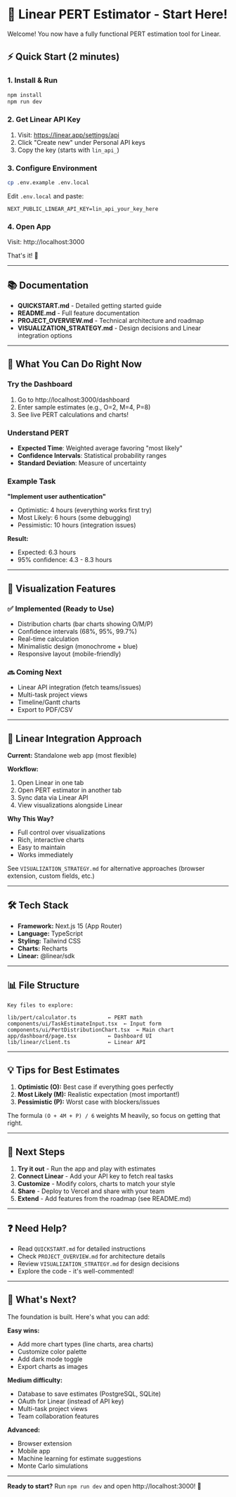 # 🚀 Linear PERT Estimator - Start Here!

Welcome! You now have a fully functional PERT estimation tool for Linear.

## ⚡ Quick Start (2 minutes)

### 1. Install & Run
```bash
npm install
npm run dev
```

### 2. Get Linear API Key
1. Visit: https://linear.app/settings/api
2. Click "Create new" under Personal API keys
3. Copy the key (starts with `lin_api_`)

### 3. Configure Environment
```bash
cp .env.example .env.local
```

Edit `.env.local` and paste:
```
NEXT_PUBLIC_LINEAR_API_KEY=lin_api_your_key_here
```

### 4. Open App
Visit: http://localhost:3000

That's it! 🎉

---

## 📚 Documentation

- **QUICKSTART.md** - Detailed getting started guide
- **README.md** - Full feature documentation
- **PROJECT_OVERVIEW.md** - Technical architecture and roadmap
- **VISUALIZATION_STRATEGY.md** - Design decisions and Linear integration options

---

## 🎯 What You Can Do Right Now

### Try the Dashboard
1. Go to http://localhost:3000/dashboard
2. Enter sample estimates (e.g., O=2, M=4, P=8)
3. See live PERT calculations and charts!

### Understand PERT
- **Expected Time**: Weighted average favoring "most likely"
- **Confidence Intervals**: Statistical probability ranges
- **Standard Deviation**: Measure of uncertainty

### Example Task
**"Implement user authentication"**
- Optimistic: 4 hours (everything works first try)
- Most Likely: 6 hours (some debugging)
- Pessimistic: 10 hours (integration issues)

**Result:**
- Expected: 6.3 hours
- 95% confidence: 4.3 - 8.3 hours

---

## 🎨 Visualization Features

### ✅ Implemented (Ready to Use)
- Distribution charts (bar charts showing O/M/P)
- Confidence intervals (68%, 95%, 99.7%)
- Real-time calculation
- Minimalistic design (monochrome + blue)
- Responsive layout (mobile-friendly)

### 🔜 Coming Next
- Linear API integration (fetch teams/issues)
- Multi-task project views
- Timeline/Gantt charts
- Export to PDF/CSV

---

## 🔗 Linear Integration Approach

**Current:** Standalone web app (most flexible)

**Workflow:**
1. Open Linear in one tab
2. Open PERT estimator in another tab
3. Sync data via Linear API
4. View visualizations alongside Linear

**Why This Way?**
- Full control over visualizations
- Rich, interactive charts
- Easy to maintain
- Works immediately

See `VISUALIZATION_STRATEGY.md` for alternative approaches (browser extension, custom fields, etc.)

---

## 🛠️ Tech Stack

- **Framework:** Next.js 15 (App Router)
- **Language:** TypeScript
- **Styling:** Tailwind CSS
- **Charts:** Recharts
- **Linear:** @linear/sdk

---

## 📊 File Structure

```
Key files to explore:

lib/pert/calculator.ts          ← PERT math
components/ui/TaskEstimateInput.tsx  ← Input form
components/ui/PertDistributionChart.tsx  ← Main chart
app/dashboard/page.tsx          ← Dashboard UI
lib/linear/client.ts            ← Linear API
```

---

## 💡 Tips for Best Estimates

1. **Optimistic (O):** Best case if everything goes perfectly
2. **Most Likely (M):** Realistic expectation (most important!)
3. **Pessimistic (P):** Worst case with blockers/issues

The formula `(O + 4M + P) / 6` weights M heavily, so focus on getting that right.

---

## 🤝 Next Steps

1. **Try it out** - Run the app and play with estimates
2. **Connect Linear** - Add your API key to fetch real tasks
3. **Customize** - Modify colors, charts to match your style
4. **Share** - Deploy to Vercel and share with your team
5. **Extend** - Add features from the roadmap (see README.md)

---

## ❓ Need Help?

- Read `QUICKSTART.md` for detailed instructions
- Check `PROJECT_OVERVIEW.md` for architecture details
- Review `VISUALIZATION_STRATEGY.md` for design decisions
- Explore the code - it's well-commented!

---

## 🎉 What's Next?

The foundation is built. Here's what you can add:

**Easy wins:**
- Add more chart types (line charts, area charts)
- Customize color palette
- Add dark mode toggle
- Export charts as images

**Medium difficulty:**
- Database to save estimates (PostgreSQL, SQLite)
- OAuth for Linear (instead of API key)
- Multi-task project views
- Team collaboration features

**Advanced:**
- Browser extension
- Mobile app
- Machine learning for estimate suggestions
- Monte Carlo simulations

---

**Ready to start?** Run `npm run dev` and open http://localhost:3000! 🚀
